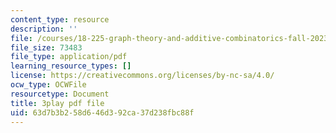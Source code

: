 ```yaml
---
content_type: resource
description: ''
file: /courses/18-225-graph-theory-and-additive-combinatorics-fall-2023/mJziV7sAZm4_transcript.pdf
file_size: 73483
file_type: application/pdf
learning_resource_types: []
license: https://creativecommons.org/licenses/by-nc-sa/4.0/
ocw_type: OCWFile
resourcetype: Document
title: 3play pdf file
uid: 63d7b3b2-58d6-46d3-92ca-37d238fbc88f
---
```

